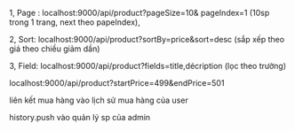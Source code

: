 1, Page : localhost:9000/api/product?pageSize=10& pageIndex=1 (10sp trong 1 trang, next theo papeIndex),

2, Sort: localhost:9000/api/product?sortBy=price&sort=desc (sắp xếp theo giá theo chiều giảm dần)

3, Field: localhost:9000/api/product?fields=title,décription (lọc theo trường)

localhost:9000/api/product?startPrice=499&endPrice=501

liên kết mua hàng vào lịch sử mua hàng của user

history.push vào quản lý sp của admin